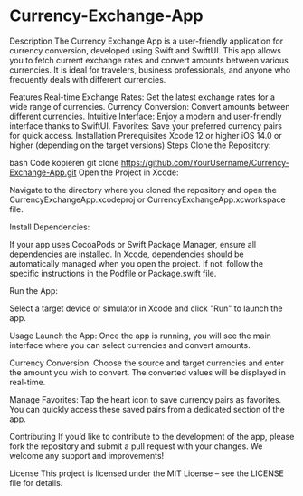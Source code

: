 # Currency-Exchange-App

Description
The Currency Exchange App is a user-friendly application for currency conversion, developed using Swift and SwiftUI. This app allows you to fetch current exchange rates and convert amounts between various currencies. It is ideal for travelers, business professionals, and anyone who frequently deals with different currencies.

Features
Real-time Exchange Rates: Get the latest exchange rates for a wide range of currencies.
Currency Conversion: Convert amounts between different currencies.
Intuitive Interface: Enjoy a modern and user-friendly interface thanks to SwiftUI.
Favorites: Save your preferred currency pairs for quick access.
Installation
Prerequisites
Xcode 12 or higher
iOS 14.0 or higher (depending on the target versions)
Steps
Clone the Repository:

bash
Code kopieren
git clone https://github.com/YourUsername/Currency-Exchange-App.git
Open the Project in Xcode:

Navigate to the directory where you cloned the repository and open the CurrencyExchangeApp.xcodeproj or CurrencyExchangeApp.xcworkspace file.

Install Dependencies:

If your app uses CocoaPods or Swift Package Manager, ensure all dependencies are installed. In Xcode, dependencies should be automatically managed when you open the project. If not, follow the specific instructions in the Podfile or Package.swift file.

Run the App:

Select a target device or simulator in Xcode and click "Run" to launch the app.

Usage
Launch the App: Once the app is running, you will see the main interface where you can select currencies and convert amounts.

Currency Conversion: Choose the source and target currencies and enter the amount you wish to convert. The converted values will be displayed in real-time.

Manage Favorites: Tap the heart icon to save currency pairs as favorites. You can quickly access these saved pairs from a dedicated section of the app.

Contributing
If you’d like to contribute to the development of the app, please fork the repository and submit a pull request with your changes. We welcome any support and improvements!

License
This project is licensed under the MIT License – see the LICENSE file for details.

